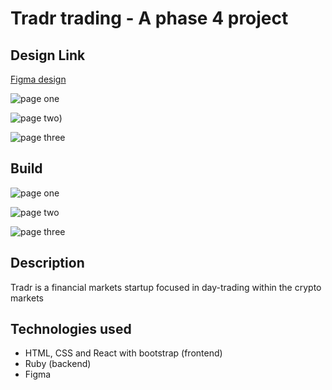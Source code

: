 # Tradr trading - A phase 4 project

## Design Link

[Figma design](https://www.figma.com/file/0HSiGl3dc1WXkCLbLAWgU4/TradR-startup?node-id=10-52)

![page one](https://drive.google.com/uc?export=download&id=1JGpOLb_u5pAWqozJJf1hvdQztFQVQAP9)

![page two](https://drive.google.com/uc?export=download&id=17XIfcTvkMKuMUiB4qYKIGACElxcqPmuP))

![page three](https://drive.google.com/uc?export=download&id=11VH42_LjYTjB7i3lHPjYBNT3RL4c8FTc)

## Build

![page one](https://drive.google.com/uc?export=download&id=1mz3WltC4nEg9JqoydLTdeBaYHrxQOSJ2)

![page two](https://drive.google.com/uc?export=download&id=1LWjJAPy-u0NsIx-j-nDwnENY2CJfujmH)

![page three](https://drive.google.com/uc?export=download&id=1KlB20N-UCG6xA3hWLeOuxonuFskG5VSf)

## Description

Tradr is a financial markets startup focused in day-trading within the crypto markets

## Technologies used

- HTML, CSS and React with bootstrap (frontend)
- Ruby (backend)
- Figma
